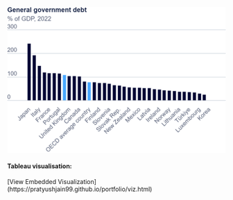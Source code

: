 ![Govt debt ratio](viz-gen-govt-debt.png)

<h4>Tableau visualisation: </h3>
[View Embedded Visualization](https://pratyushjain99.github.io/portfolio/viz.html)


<script type='text/javascript'>                    
  var divElement = document.getElementById('viz1580496195669');                    
  var vizElement = divElement.getElementsByTagName('object')[0];                    
  vizElement.style.width='100%';vizElement.style.height=(divElement.offsetWidth*0.75)+'px';                    
  var scriptElement = document.createElement('script');                    
  scriptElement.src = 'https://us-east-1.online.tableau.com/#/site/pratyusj-7f79686ba2/views/govtdebt/GovtdebtasapercentageofGDP?:iid=2';                    
  vizElement.parentNode.insertBefore(scriptElement, vizElement);                
</script>



